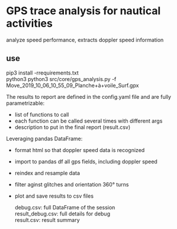 # GPS trace analysis for nautical activities 

analyze speed performance, extracts doppler speed information 

## use

pip3 install -rrequirements.txt<br>
python3  python3 src/core/gps_analysis.py -f Move_2019_10_06_10_55_09_Planche+à+voile_Surf.gpx<br>

The results to report are defined in the config.yaml file and are fully parametrizable:<br>
- list of functions to call
- each function can be called several times with different args
- description to put in the final report (result.csv)
 
Leveraging pandas DataFrame:<br>
- format html so that doppler speed data is recognized  
- import to pandas df all gps fields, including doppler speed  
- reindex and resample data
- filter aginst glitches and orientation 360° turns  
- plot and save results to csv files

    debug.csv: full DataFrame of the session<br>
    result_debug.csv: full details for debug<br>
    result.csv: result summary<br>
       

